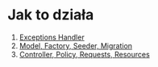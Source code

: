 # Jak to działa

1. <a href="https://github.com/breakermind/how/tree/main/p1"> Exceptions Handler </a>
2. <a href="https://github.com/breakermind/how/tree/main/p2"> Model, Factory, Seeder, Migration </a>
3. <a href="https://github.com/breakermind/how/tree/main/p3"> Controller, Policy, Requests, Resources </a>
